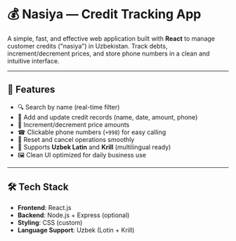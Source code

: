 # 💰 Nasiya — Credit Tracking App

A simple, fast, and effective web application built with **React** to manage customer credits ("nasiya") in Uzbekistan. Track debts, increment/decrement prices, and store phone numbers in a clean and intuitive interface.

---

## 🚀 Features

- 🔍 Search by name (real-time filter)
- 📅 Add and update credit records (name, date, amount, phone)
- 🔁 Increment/decrement price amounts
- ☎ Clickable phone numbers (`+998`) for easy calling
- 🧹 Reset and cancel operations smoothly
- 🧾 Supports **Uzbek Latin** and **Krill** (multilingual ready)
- 🖼 Clean UI optimized for daily business use

---

## 🛠 Tech Stack

- **Frontend**: React.js
- **Backend**: Node.js + Express (optional)
- **Styling**: CSS (custom)
- **Language Support**: Uzbek (Lotin + Krill)